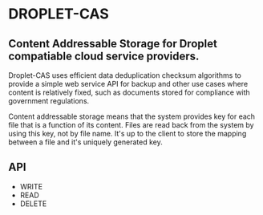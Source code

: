 DROPLET-CAS
===========

## Content Addressable Storage for Droplet compatiable cloud service providers.

Droplet-CAS uses efficient data deduplication checksum algorithms to provide a simple web service API for
backup and other use cases where content is relatively fixed, such as documents stored for compliance
 with government regulations.

Content addressable storage means that the system provides key for each file that is a function of its content.
Files are read back from the system by using this key, not by file name. It's up to the client to store the mapping
between a file and it's uniquely generated key.

## API

 * WRITE
 * READ
 * DELETE


